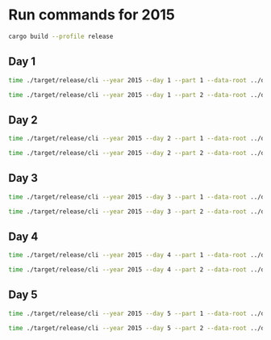 # Run commands for 2015

```sh
cargo build --profile release
```

## Day 1

```sh
time ./target/release/cli --year 2015 --day 1 --part 1 --data-root ../data/
```

```sh
time ./target/release/cli --year 2015 --day 1 --part 2 --data-root ../data/
```

## Day 2
```sh
time ./target/release/cli --year 2015 --day 2 --part 1 --data-root ../data/
```

```sh
time ./target/release/cli --year 2015 --day 2 --part 2 --data-root ../data/
```

## Day 3
```sh
time ./target/release/cli --year 2015 --day 3 --part 1 --data-root ../data/
```

```sh
time ./target/release/cli --year 2015 --day 3 --part 2 --data-root ../data/
```

## Day 4

```sh
time ./target/release/cli --year 2015 --day 4 --part 1 --data-root ../data/
```

```sh
time ./target/release/cli --year 2015 --day 4 --part 2 --data-root ../data/
```

## Day 5

```sh
time ./target/release/cli --year 2015 --day 5 --part 1 --data-root ../data/
```

```sh
time ./target/release/cli --year 2015 --day 5 --part 2 --data-root ../data/
```
